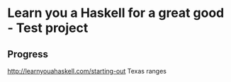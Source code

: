 # Learn you a Haskell for a great good - Test project

## Progress
http://learnyouahaskell.com/starting-out
Texas ranges